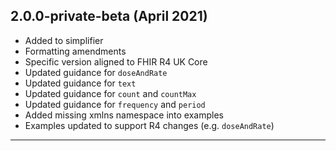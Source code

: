 ## 2.0.0-private-beta (April 2021)

- Added to simplifier
- Formatting amendments
- Specific version aligned to FHIR R4 UK Core
- Updated guidance for `doseAndRate`
- Updated guidance for `text`
- Updated guidance for `count` and `countMax`
- Updated guidance for `frequency` and `period`
- Added missing xmlns namespace into examples
- Examples updated to support R4 changes (e.g. `doseAndRate`)

---